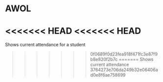 # AWOL
<<<<<<< HEAD
<<<<<<< HEAD
=======
Shows current attendance for a student
>>>>>>> 0f0689f0d23fea918f471fc3e87f9b8e820f2b7c
=======
Shows current attendance
>>>>>>> 3764273e706da249b32e06406ad0e8f6ae758699
